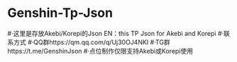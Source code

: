 # Genshin-Tp-Json
#·这里是存放Akebi/Korepi的Json EN：this TP Json for Akebi and Korepi
#·联系方式
#·QQ群https://qm.qq.com/q/Uj30OJ4NKI
#·TG群https://t.me/GenshinJson
#·点位制作仅限支持Akebi或Korepi使用
